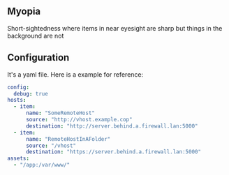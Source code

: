 ## Myopia
Short-sightedness where items in near eyesight are sharp but things in the background are not

## Configuration
It's a yaml file. Here is a example for reference:

```yaml
config:
  debug: true
hosts:
  - item:
      name: "SomeRemoteHost"
      source: "http://vhost.example.cop"
      destination: "http://server.behind.a.firewall.lan:5000"
  - item:
      name: "RemoteHostInAFolder"
      source: "/vhost"
      destination: "https://server.behind.a.firewall.lan:5000"
assets:
  - "/app:/var/www/"
```